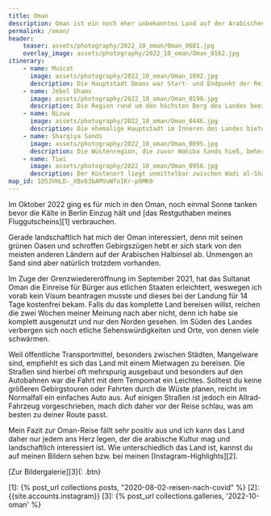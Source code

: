 ```yaml
---
title: Oman
description: Oman ist ein noch eher unbekanntes Land auf der Arabischen Halbinsel, jedoch aber landschaftlich sehr interessant uns sehenswert. Meine Reiseroute und Hinweise zu diesem spannenden Land findest du hier.
permalink: /oman/
header:
    teaser: assets/photography/2022_10_oman/Oman_0681.jpg
    overlay_image: assets/photography/2022_10_oman/Oman_0162.jpg
itinerary:
    - name: Muscat
      image: assets/photography/2022_10_oman/Oman_1092.jpg
      description: Die Hauptstadt Omans war Start- und Endpunkt der Reise. Neben der Großen Sultan-Qaboos-Moschee hat mir besonders das abendliche Treiben beim Qurum Strand gefallen. Die Stadt erstreckt sich über eine beachtliche Länge, sodass du bei der Wahl der Unterkunft überlegen solltest, was am geeignetsten für dich ist. Muscat bietet sich zudem als Ausgangspunkt vieler Tagestouren an.
    - name: Jebel Shams
      image: assets/photography/2022_10_oman/Oman_0190.jpg
      description: Die Region rund um den höchsten Berg des Landes beeindruckt mit imposanten Aussichten und tiefen Schluchten, die über Wanderwege erkundet werden können. In die Gegend führt lediglich eine Offroadstraße, die ich nicht häufiger als nötig fahren würde und auf dem Berg gibt es kaum andere Sehenswürdigkeiten, sodass ein Tag bzw. zwei Nächte vollkommen ausreichen.
    - name: Nizwa
      image: assets/photography/2022_10_oman/Oman_0446.jpg
      description: Die ehemalige Hauptstadt im Inneren des Landes bietet eine ideale Ausgangslage für diverse Tagestouren. Natürlich bietet sie aber auch selbst etliche Sehenswürdigkeiten, wie eine Festung, den Souq und jeden Freitag einen Viehmarkt zu dem das ganze Umland zusammenkommt, um vor allem Ziegen zu handeln.
    - name: Sharqiya Sands
      image: assets/photography/2022_10_oman/Oman_0895.jpg
      description: Die Wüstenregion, die zuvor Wahiba Sands hieß, beherbergt etliche Camps, die neben Übernachtungen auch unterschiedliche Aktivitäten rund um Sand oder Kamele anbieten. Da ich das meiste davon schon mindestens einmal gemacht habe, habe ich hier lediglich die Ruhe und Natur genossen. Der Aufenthalt dort war aber definitiv ein Highlight der Reise.
    - name: Tiwi
      image: assets/photography/2022_10_oman/Oman_0956.jpg
      description: Der Küstenort liegt unmittelbar zwischen Wadi al-Shab und Wadi Tiwi. Wadi al-Shab ist einer der beliebtesten Wadis im Oman und definitiv ein Besuch wert. Nach einer kurzen Wanderung gelangst du zu einigen natürlichen Becken mit smaragdgrünem Wasser, an deren Ende sich eine Höhle inklusive Wasserfall befindet.
map_id: 1O53VHLD-_XBx63bAMVuWfoIKr-pOMK0
---
```


Im Oktober 2022 ging es für mich in den Oman, noch einmal Sonne tanken bevor die Kälte in Berlin Einzug hält 
und [das Restguthaben meines Fluggutscheins][1] verbrauchen.

Gerade landschaftlich hat mich der Oman interessiert, denn mit seinen grünen Oasen und schroffen Gebirgszügen hebt er sich stark von den meisten anderen Ländern auf der Arabischen Halbinsel ab. 
Unmengen an Sand sind aber natürlich trotzdem vorhanden.

Im Zuge der Grenzwiedereröffnung im September 2021, hat das Sultanat Oman die Einreise für Bürger aus etlichen Staaten erleichtert, 
weswegen ich vorab kein Visum beantragen musste und dieses bei der Landung für 14 Tage kostenfrei bekam. 
Falls du das komplette Land bereisen willst, reichen die zwei Wochen meiner Meinung nach aber nicht, 
denn ich habe sie komplett ausgenutzt und nur den Norden gesehen. 
Im Süden des Landes verbergen sich noch etliche Sehenswürdigkeiten und Orte, von denen viele schwärmen.

Weil öffentliche Transportmittel, besonders zwischen Städten, Mangelware sind, empfiehlt es sich das Land mit einem Mietwagen zu bereisen. 
Die Straßen sind hierbei oft mehrspurig ausgebaut und besonders auf den Autobahnen war die Fahrt mit dem Tempomat ein Leichtes. 
Solltest du keine größeren Gebirgstouren oder Fahrten durch die Wüste planen, reicht im Normalfall ein einfaches Auto aus. 
Auf einigen Straßen ist jedoch ein Allrad-Fahrzeug vorgeschrieben, mach dich daher vor der Reise schlau, was am besten zu deiner Route passt.

Mein Fazit zur Oman-Reise fällt sehr positiv aus und ich kann das Land daher nur jedem ans Herz legen, der die arabische Kultur mag und landschaftlich interessiert ist. 
Wie unterschiedlich das Land ist, kannst du auf meinen Bildern sehen bzw. bei meinen [Instagram-Highlights][2].

[Zur Bildergalerie][3]{: .btn}


[1]: {% post_url collections.posts, "2020-08-02-reisen-nach-covid" %}
[2]: {{site.accounts.instagram}}
[3]: {% post_url collections.galleries, '2022-10-oman' %}